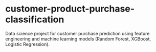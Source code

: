 # customer-product-purchase-classification
Data science project for customer purchase prediction using feature engineering and machine learning models (Random Forest, XGBoost, Logistic Regression).
